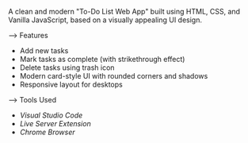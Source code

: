 A clean and modern "To-Do List Web App" built using HTML, CSS, and Vanilla JavaScript, based on a visually appealing UI design.


--> Features

-  Add new tasks
-  Mark tasks as complete (with strikethrough effect)
-  Delete tasks using trash icon
-  Modern card-style UI with rounded corners and shadows
-  Responsive layout for desktops


--> Tools Used

- *Visual Studio Code*
- *Live Server Extension*
- *Chrome Browser*

